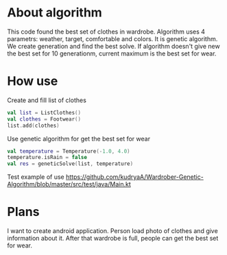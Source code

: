 # About algorithm
This code found the best set of clothes in wardrobe. Algorithm uses 4 parametrs: weather, target, comfortable and colors. It is genetic algorithm. We create generation and find the best solve. If algorithm doesn't give new the best set for 10 generationm, current maximum is the best set for wear.
# How use
Create and fill list of clothes
```kotlin
val list = ListClothes()
val clothes = Footwear()
list.add(clothes)
```
Use genetic algorithm for get the best set for wear
```kotlin
val temperature = Temperature(-1.0, 4.0)
temperature.isRain = false
val res = geneticSolve(list, temperature)
```
Test example of use https://github.com/kudryaA/Wardrober-Genetic-Algorithm/blob/master/src/test/java/Main.kt


# Plans
I want to create android application. Person load photo of clothes and give information about it. After that wardrobe is full, people can get the best set for wear.
